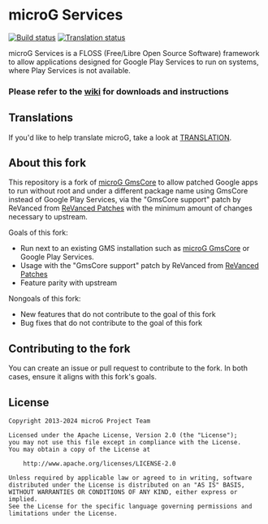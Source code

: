 # microG Services

[![Build status](https://github.com/microg/GmsCore/actions/workflows/build.yml/badge.svg)](https://github.com/microg/GmsCore/actions/workflows/build.yml)
<a href=TRANSLATION.md>
<img src="https://hosted.weblate.org/widget/microg/svg-badge.svg" alt="Translation status" />
</a>

microG Services is a FLOSS (Free/Libre Open Source Software) framework to allow applications designed for Google Play Services to run on systems, where Play Services is not available.

### Please refer to the [wiki](https://github.com/microg/GmsCore/wiki) for downloads and instructions

## Translations

If you'd like to help translate microG, take a look at [TRANSLATION](TRANSLATION.md).

About this fork
-------
This repository is a fork of [microG GmsCore](https://github.com/microg/GmsCore) to allow patched Google apps to run without root and under a different package name using GmsCore instead of Google Play Services, via the "GmsCore support" patch by ReVanced from [ReVanced Patches](https://github.com/revanced/revanced-patches) with the minimum amount of changes necessary to upstream.

Goals of this fork:
- Run next to an existing GMS installation such as [microG GmsCore](https://github.com/microg/GmsCore) or Google Play Services.
- Usage with the "GmsCore support" patch by ReVanced from [ReVanced Patches](https://github.com/revanced/revanced-patches)
- Feature parity with upstream

Nongoals of this fork:
- New features that do not contribute to the goal of this fork
- Bug fixes that do not contribute to the goal of this fork

Contributing to the fork
-------
You can create an issue or pull request to contribute to the fork. In both cases, ensure it aligns with this fork's goals.

License
-------
    Copyright 2013-2024 microG Project Team

    Licensed under the Apache License, Version 2.0 (the "License");
    you may not use this file except in compliance with the License.
    You may obtain a copy of the License at

        http://www.apache.org/licenses/LICENSE-2.0

    Unless required by applicable law or agreed to in writing, software
    distributed under the License is distributed on an "AS IS" BASIS,
    WITHOUT WARRANTIES OR CONDITIONS OF ANY KIND, either express or implied.
    See the License for the specific language governing permissions and
    limitations under the License.
